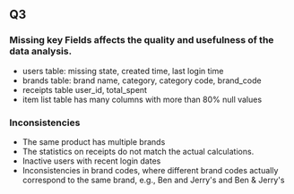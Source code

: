 ## Q3 
### Missing key Fields affects the quality and usefulness of the data analysis.
- users table: missing state, created time, last login time
- brands table: brand name, category, category code, brand_code
- receipts table user_id, total_spent
- item list table has many columns with more than 80% null values  
### Inconsistencies
- The same product has multiple brands
- The statistics on receipts do not match the actual calculations.
- Inactive users with recent login dates
- Inconsistencies in brand codes, where different brand codes actually correspond to the same brand, e.g., Ben and Jerry's and Ben & Jerry's

